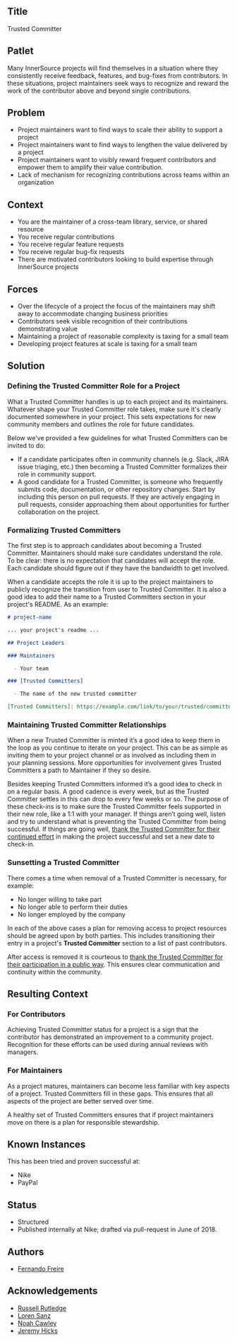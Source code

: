 ## Title

Trusted Committer

## Patlet

Many InnerSource projects will find themselves in a situation where
they consistently receive feedback, features, and bug-fixes from contributors.
In these situations, project maintainers seek ways to recognize and reward the
work of the contributor above and beyond single contributions.

## Problem

- Project maintainers want to find ways to scale their ability to support a project
- Project maintainers want to find ways to lengthen the value delivered by a project
- Project maintainers want to visibly reward frequent contributors and empower them to amplify their value contribution.
- Lack of mechanism for recognizing contributions across teams within an organization

## Context

- You are the maintainer of a cross-team library, service, or shared resource
- You receive regular contributions
- You receive regular feature requests
- You receive regular bug-fix requests
- There are motivated contributors looking to build expertise through InnerSource projects

## Forces

- Over the lifecycle of a project the focus of the maintainers may shift away to accommodate changing business priorities
- Contributors seek visible recognition of their contributions demonstrating value
- Maintaining a project of reasonable complexity is taxing for a small team
- Developing project features at scale is taxing for a small team

## Solution

### Defining the Trusted Committer Role for a Project

What a Trusted Committer handles is up to each project and its maintainers.
Whatever shape your Trusted Committer role takes, make sure it's clearly
documented somewhere in your project. This sets expectations for new community
members and outlines the role for future candidates.

Below we've provided a few guidelines for what Trusted Committers can be
invited to do:

* If a candidate participates often in community channels (e.g. Slack, JIRA issue triaging, etc.) then becoming a Trusted Committer formalizes their role in community support.
* A good candidate for a Trusted Committer, is someone who frequently submits code, documentation, or other repository changes.  Start by including this person on pull requests. If they are actively engaging in pull requests, consider approaching them about opportunities for further collaboration on the project.

### Formalizing Trusted Committers

The first step is to approach candidates about becoming a Trusted Committer.
Maintainers should make sure candidates understand the role. To be clear:
there is no expectation that candidates will accept the role. Each candidate
should figure out if they have the bandwidth to get involved.

When a candidate accepts the role it is up to the project maintainers to
publicly recognize the transition from user to Trusted Committer. It is also a
good idea to add their name to a Trusted Committers section in your project's
README.  As an example:

```markdown
# project-name

... your project's readme ...

## Project Leaders

### Maintainers

  - Your team

### [Trusted Committers]

  - The name of the new trusted committer

[Trusted Committers]: https://example.com/link/to/your/trusted/committer/documentation.md
```

### Maintaining Trusted Committer Relationships

When a new Trusted Committer is minted it’s a good idea to keep them in the
loop as you continue to iterate on your project. This can be as simple as
inviting them to your project channel or as involved as including them in your
planning sessions. More opportunities for involvement gives Trusted Committers
a path to Maintainer if they so desire.

Besides keeping Trusted Committers informed it’s a good idea to check in on a
regular basis. A good cadence is every week, but as the Trusted Committer
settles in this can drop to every few weeks or so. The purpose of these
check-ins is to make sure the Trusted Committer feels supported in their new
role, like a 1:1 with your manager. If things aren’t going well, listen and
try to understand what is preventing the Trusted Committer from being successful.
If things are going well, [thank the Trusted Committer for their continued
effort][praise] in making the project successful and set a new date to check-in.

### Sunsetting a Trusted Committer

There comes a time when removal of a Trusted Committer is necessary, for
example:

* No longer willing to take part
* No longer able to perform their duties
* No longer employed by the company

In each of the above cases a plan for removing access to project resources
should be agreed upon by both parties. This includes transitioning their entry in
a project's **Trusted Committer** section to a list of past contributors.

After access is removed it is courteous to [thank the Trusted Committer for
their participation in a public way][praise]. This ensures clear communication
and continuity within the community.

## Resulting Context

### For Contributors

Achieving Trusted Committer status for a project is a sign that the contributor
has demonstrated an improvement to a community project. Recognition for these
efforts can be used during annual reviews with managers.

### For Maintainers

As a project matures, maintainers can become less familiar with key aspects
of a project.  Trusted Committers fill in these gaps.  This ensures that all
aspects of the project are better served over time.

A healthy set of Trusted Committers ensures that if project maintainers move on
there is a plan for responsible stewardship.

## Known Instances

This has been tried and proven successful at:

- Nike
- PayPal

## Status

- Structured
- Published internally at Nike; drafted via pull-request in June of 2018.

## Authors

- [Fernando Freire]

## Acknowledgements

- [Russell Rutledge]
- [Loren Sanz]
- [Noah Cawley]
- [Jeremy Hicks]

[Russell Rutledge]: https://github.com/rrrutledge
[Loren Sanz]: https://github.com/mrsanz
[Jeremy Hicks]: https://github.com/greatestusername
[Noah Cawley]: https://github.com/utanapishtim
[praise]: ./praise-participants.md
[Fernando Freire]: https://github.com/dogonthehorizon
